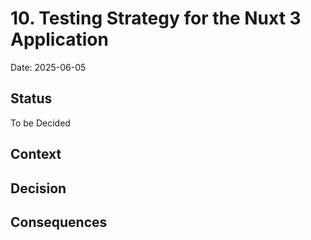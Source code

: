# 10. Testing Strategy for the Nuxt 3 Application

Date: 2025-06-05

## Status

To be Decided

## Context

## Decision

## Consequences
